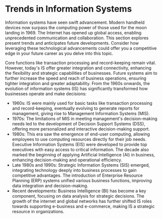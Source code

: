 # Trends in Information Systems

Information systems have seen swift advancement. Modern handheld devices now surpass the computing power of those used for the moon landing in 1969. The Internet has opened up global access, enabling unprecedented communication and collaboration. This section explores present trends and anticipates future developments. Consider how leveraging these technological advancements could offer you a competitive edge in your future career as you delve into this topic.

Core functions like transaction processing and record-keeping remain vital. However, today's IS offer greater integration and connectivity, enhancing the flexibility and strategic capabilities of businesses. Future systems aim to further increase the speed and reach of business operations, ensuring tighter integration and greater adaptability. From the 1960s onwards, the evolution of information systems (IS) has significantly transformed how businesses operate and make decisions:

- 1960s: IS were mainly used for basic tasks like transaction processing and record-keeping, eventually evolving to generate reports for management, giving rise to Management Information Systems (MIS).
- 1970s: The limitations of MIS in meeting management's decision-making needs led to the development of Decision Support Systems (DSS), offering more personalized and interactive decision-making support.
- 1980s: This era saw the emergence of end-user computing, allowing employees to use computing resources directly for their job needs. Executive Information Systems (EIS) were developed to provide top executives with easy access to critical information. The decade also marked the beginning of applying Artificial Intelligence (AI) in business, enhancing decision-making and operational efficiency.
- Late 1980s and 1990s: Strategic Information Systems (SIS) emerged, integrating technology deeply into business processes to gain competitive advantages. The introduction of Enterprise Resource Planning (ERP) systems unified various business functions, improving data integration and decision-making.
- Recent developments: Business Intelligence (BI) has become a key component, focusing on data analysis for strategic decisions. The growth of the internet and global networks has further shifted IS roles towards supporting e-business and e-commerce, making IS a strategic resource in organizations.
  
 
